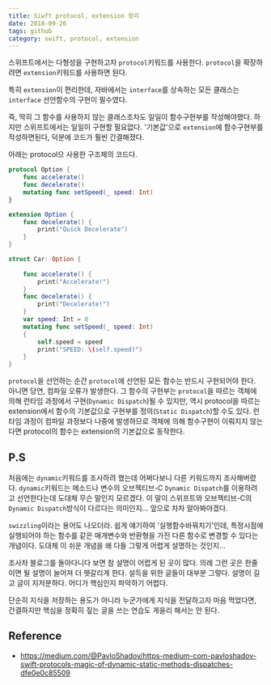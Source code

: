 ```yaml
---
title: Siwft protocol, extension 정리
date: 2018-09-26
tags: github 
category: swift, protocol, extension
---
```


스위프트에서는 다형성을 구현하고자 `protocol`키워드를 사용한다.
`protocol`을 확장하려면 `extension`키워드를 사용하면 된다.

특히 `extension`이 편리한데, 자바에서는 `interface`를 상속하는 모든 클래스는 `interface` 선언함수의 구현이 필수였다. 

즉, 딱히 그 함수를 사용하지 않는 클래스조차도 일일이 함수구현부를 작성해야했다. 하지만 스위프트에서는 일일이 구현할 필요없다. '기본값'으로 `extension`에 함수구현부를 작성하면된다, 덕분에 코드가 훨씬 간결해졌다.

아래는 protocol으 사용한 구조체의 코드다.
```swift
protocol Option {
    func accelerate()
    func decelerate()
    mutating func setSpeed(_ speed: Int)
}

extension Option {
    func decelerate() {
        print("Quick Decelerate")
    }
}

struct Car: Option {
    
    func accelerate() {
        print("Accelerate!")
    }
    func decelerate() {
        print("Decelerate!")
    }
    var speed: Int = 0
    mutating func setSpeed(_ speed: Int)
    {
        self.speed = speed
        print("SPEED: \(self.speed)")
    }
}
```
`protocol`을 선언하는 순간 `protocol`에 선언된 모든 함수는 반드시 구현되어야 한다. 아니면 당연, 컴파일 오류가 발생한다.
그 함수의 구현부는 `protocol`을 따르는 객체에 의해 런타임 과정에서 구현(`Dynamic Dispatch`)될 수 있지만, 
역시 protocol을 따르는 extension에서 함수의 기본값으로 구현부를 정의(`Static Dispatch`)할 수도 있다. 
런타임 과정이 컴파일 과정보다 나중에 발생하므로 객체에 의해 함수구현이 이뤄지지 않는다면 protocol의 함수는 extension의 기본값으로 동작한다.


## P.S
처음에는 `dynamic`키워드를 조사하려 했는데 어쩌다보니 다른 키워드까지 조사해버렸다.
`dynamic`키워드는 메소드나 변수의 오브젝티브-C `Dynamic Dispatch`를 이용하려고 선언한다는데 도대체 무슨 말인지 모르겠다. 
이 말이 스위프트와 오브젝티브-C의 `Dynamic Dispatch`방식이 다르다는 의미인지... 앞으로 차차 알아봐야겠다.

`swizzling`이라는 용어도 나오더라. 쉽게 얘기하여 '실행함수바꿔치기'인데, 
특정시점에 실행되어야 하는 함수를 같은 매개변수와 반환형을 가진 다른 함수로 변경할 수 있다는 개념이다. 
도대체 이 쉬운 개념을 왜 다들 그렇게 어렵게 설명하는 것인지...

조사차 블로그를 돌아다니다 보면 참 설명이 어렵게 된 곳이 많다. 의례 그런 곳은 한줄이면 될 설명이 늘어져 더 헷갈리게 한다.
설득을 위한 글들이 대부분 그렇다. 설명이 길고 글이 지저분하다. 어디가 핵심인지 파악하기 어렵다. 

단순히 지식을 저장하는 용도가 아니라 누군가에게 지식을 전달하고자 마음 먹었다면, 간결하지만 핵심을 정확히 짚는 글을 쓰는 연습도 게을리 해서는 안 된다.


## Reference

- https://medium.com/@PavloShadov/https-medium-com-pavloshadov-swift-protocols-magic-of-dynamic-static-methods-dispatches-dfe0e0c85509
